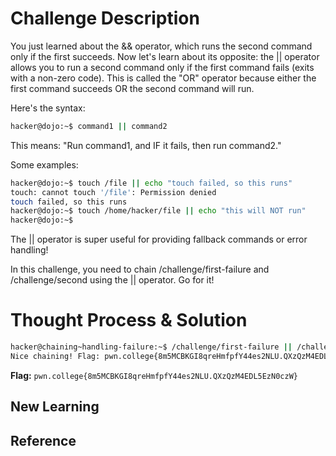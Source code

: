 # Challenge Description
You just learned about the && operator, which runs the second command only if the first succeeds. Now let's learn about its opposite: the || operator allows you to run a second command only if the first command fails (exits with a non-zero code). This is called the "OR" operator because either the first command succeeds OR the second command will run.

Here's the syntax:
```bash
hacker@dojo:~$ command1 || command2
```
This means: "Run command1, and IF it fails, then run command2."

Some examples:
```bash
hacker@dojo:~$ touch /file || echo "touch failed, so this runs"
touch: cannot touch '/file': Permission denied
touch failed, so this runs
hacker@dojo:~$ touch /home/hacker/file || echo "this will NOT run"
hacker@dojo:~$
```
The || operator is super useful for providing fallback commands or error handling!

In this challenge, you need to chain /challenge/first-failure and /challenge/second using the || operator. Go for it!
# Thought Process & Solution

```bash
hacker@chaining~handling-failure:~$ /challenge/first-failure || /challenge/second
Nice chaining! Flag: pwn.college{8m5MCBKGI8qreHmfpfY44es2NLU.QXzQzM4EDL5EzN0czW}

```
**Flag:** `pwn.college{8m5MCBKGI8qreHmfpfY44es2NLU.QXzQzM4EDL5EzN0czW}`
## New Learning
## Reference
